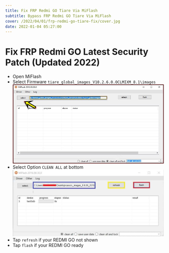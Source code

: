 ```yaml
---
title: Fix FRP Redmi GO Tiare Via MiFlash
subtitle: Bypass FRP Redmi GO Tiare Via MiFlash
cover: /2022/04/01/frp-redmi-go-tiare-fix/cover.jpg
date: 2022-01-04 05:27:00
---
```


# Fix FRP Redmi GO Latest Security Patch (Updated 2022)
- Open MiFlash
- Select Firmware `tiare_global_images_V10.2.6.0.OCLMIXM_8.1\images`
![](./frp-redmi-go-tiare-fix/select%20firmware.jpg)
- Select Option `CLEAN ALL` at bottom
![](./frp-redmi-go-tiare-fix/full%20example.jpg)
- Tap `refresh` if your REDMI GO not shown
- Tap `flash` if your REDMI GO ready